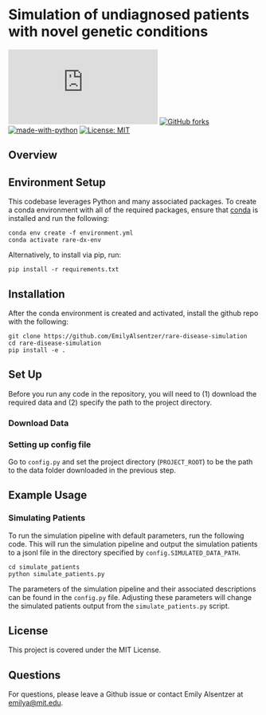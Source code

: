 # Simulation of undiagnosed patients with novel genetic conditions

[![GitHub stars](https://badgen.net/github/stars/Naereen/Strapdown.js)](https://GitHub.com/Naereen/StrapDown.js/stargazers/)
[![GitHub forks](https://badgen.net/github/forks/Naereen/Strapdown.js/)](https://GitHub.com/Naereen/StrapDown.js/network/)
[![made-with-python](https://img.shields.io/badge/Made%20with-Python-1f425f.svg)](https://www.python.org/)
 [![License: MIT](https://img.shields.io/badge/License-MIT-yellow.svg)](https://opensource.org/licenses/MIT)

## Overview

## Environment Setup
This codebase leverages Python and many associated packages. To create a conda environment with all of the required packages, ensure that [conda](https://docs.conda.io/projects/conda/en/latest/user-guide/install/index.html) is installed and run the following:

```
conda env create -f environment.yml
conda activate rare-dx-env
```

Alternatively, to install via pip, run:
```
pip install -r requirements.txt
```

## Installation
After the conda environment is created and activated, install the github repo with the following:

```
git clone https://github.com/EmilyAlsentzer/rare-disease-simulation
cd rare-disease-simulation
pip install -e .
```

## Set Up
Before you run any code in the repository, you will need to (1) download the required data and (2) specify the path to the project directory.

### Download Data


### Setting up config file
Go to `config.py` and set the project directory (`PROJECT_ROOT`) to be the path to the data folder downloaded in the previous step. 

## Example Usage

### Simulating Patients
To run the simulation pipeline with default parameters, run the following code. This will run the simulation pipeline and output the simulation patients to a jsonl file in the directory specified by `config.SIMULATED_DATA_PATH`.

```
cd simulate_patients
python simulate_patients.py
```

The parameters of the simulation pipeline and their associated descriptions can be found in the `config.py` file. Adjusting these parameters will change the simulated patients output from the `simulate_patients.py` script.

## License
This project is covered under the MIT License.

## Questions
For questions, please leave a Github issue or contact Emily Alsentzer at emilya@mit.edu.


